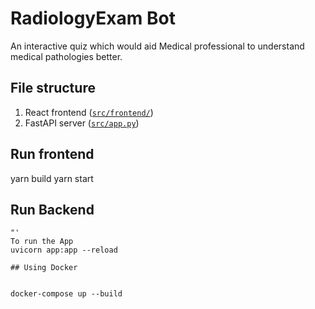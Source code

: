 # RadiologyExam Bot

An interactive quiz which would aid Medical professional to understand medical pathologies better.


## File structure

1. React frontend ([`src/frontend/`](./src/frontend/))
2. FastAPI server ([`src/app.py`](./src/backend/app.py))


## Run frontend

yarn build
yarn start

## Run Backend
```shell
"'
To run the App
uvicorn app:app --reload

## Using Docker


docker-compose up --build




